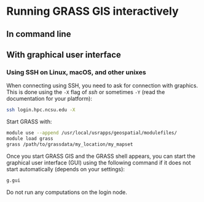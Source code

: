 # Running GRASS GIS interactively

## In command line

## With graphical user interface

### Using SSH on Linux, macOS, and other unixes

When connecting using SSH, you need to ask for connection with graphics.
This is done using the `-X` flag of _ssh_ or sometimes `-Y` (read the
documentation for your platform):

```sh
ssh login.hpc.ncsu.edu -X
```

Start GRASS with:

```sh
module use --append /usr/local/usrapps/geospatial/modulefiles/
module load grass
grass /path/to/grassdata/my_location/my_mapset
```

Once you start GRASS GIS and the GRASS shell appears, you can start
the graphical user interface (GUI) using the following command
if it does not start automatically (depends on your settings):

```sh
g.gui
```

Do not run any computations on the login node.
